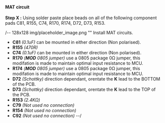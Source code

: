 #### MAT circuit ####
**Step X :**
Using solder paste place beads on all of the following component pads C81, R155, C74, R170, R174, D72, D73, R153.

/-- 128x128 img/placeholder_image.png "" Install MAT circuits. 

- **C81**  *(0.1uF)* can be mounted in either direction (Non polarised).
- **R155** *(470R)*
- **C74**  *(0.1uF)* can be mounted in either direction (Non polarised).
- **R170** *(**MOD** 0805 jumper)* use a 0805 package 0&ohm; jumper, this modifation is made to maintain optimal input resistance to MCU.
- **R174** *(**MOD** 0805 jumper)* use a 0805 package 0&ohm; jumper, this modifation is made to maintain optimal input resistance to MCU.
- **D72**  *(Schottky)* direction dependant, orentate the **K** lead to the BOTTOM of the PCB.
- **D73**  *(Schottky)* direction dependant, orentate the **K** lead to the TOP of the PCB.
- **R153** *(2.4K&ohm;)*
- **C79**  *(Not used no connection)*
- **R154** *(Not used no connection)*
- **C92**  *(Not used no connection)*
--/
